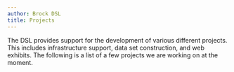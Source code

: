 ```yaml
---
author: Brock DSL
title: Projects
---
```


The DSL provides support for the development of various different projects. This includes infrastructure support, data set construction, and web exhibits. The following is a list of a few projects we are working on at the moment.